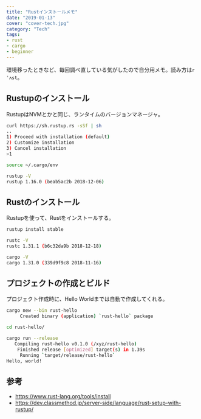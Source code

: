```yaml
---
title: "Rustインストールメモ"
date: "2019-01-13"
cover: "cover-tech.jpg"
category: "Tech"
tags:
- rust
- cargo
- beginner
---
```


環境移ったときなど、毎回調べ直している気がしたので自分用メモ。読み方は`rˈʌst`。


## Rustupのインストール
RustupはNVMとかと同じ、ランタイムのバージョンマネージャ。

```bash
curl https://sh.rustup.rs -sSf | sh
..
1) Proceed with installation (default)
2) Customize installation
3) Cancel installation
>1

source ~/.cargo/env

rustup -V
rustup 1.16.0 (beab5ac2b 2018-12-06)
```


## Rustのインストール
Rustupを使って、Rustをインストールする。

```bash
rustup install stable

rustc -V
rustc 1.31.1 (b6c32da9b 2018-12-18)

cargo -V
cargo 1.31.0 (339d9f9c8 2018-11-16)
```


## プロジェクトの作成とビルド
プロジェクト作成時に、Hello Worldまでは自動で作成してくれる。

```bash
cargo new --bin rust-hello
     Created binary (application) `rust-hello` package

cd rust-hello/

cargo run --release
   Compiling rust-hello v0.1.0 (/xyz/rust-hello)
    Finished release [optimized] target(s) in 1.39s
     Running `target/release/rust-hello`
Hello, world!
```


## 参考
- https://www.rust-lang.org/tools/install
- https://dev.classmethod.jp/server-side/language/rust-setup-with-rustup/
